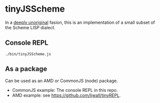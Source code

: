 # tinyJSScheme

In a [deeply unoriginal](http://ceaude.twoticketsplease.de/js-lisps.html) fasion, this is an implementation of a small subset of the Scheme LISP dialect.

## Console REPL

`./bin/tinyJSScheme.js`

## As a package

Can be used as an AMD or CommonJS (node) package.

- CommonJS example: The console REPL in this repo.
- AMD example: see https://github.com/ljwall/tinyREPL.
